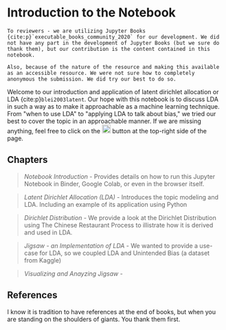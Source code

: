 # Introduction to the Notebook

```{note}
To reviewers - we are utilizing Jupyter Books {cite:p}`executable_books_community_2020` for our development. We did not have any part in the development of Jupyter Books (but we sure do thank them), but our contribution is the content contained in this notebook. 

Also, because of the nature of the resource and making this available as an accessible resource. We were not sure how to completely anonymous the submission. We did try our best to do so.
```

Welcome to our introduction and application of latent dirichlet allocation or LDA {cite:p}`blei2003latent`. Our hope with this notebook is to discuss LDA in such a way as to make it approachable as a machine learning technique. From "when to use LDA" to "applying LDA to talk about bias," we tried our best to cover the topic in an approachable manner. If we are missing anything, feel free to click on the <img src="https://github.githubassets.com/images/modules/logos_page/GitHub-Mark.png" alt="GitHub Logo" style="display: inline-block;width: 20px;height: 20px;"> button at the top-right side of the page. 

## Chapters

> *Notebook Introduction* - Provides details on how to run this Jupyter Notebook in Binder, Google Colab, or even in the browser itself. 

> *Latent Dirichlet Allocation (LDA)* - Introduces the topic modeling and LDA. Including an example of its application using Python

> *Dirichlet Distribution* - We provide a look at the Dirichlet Distribution using The Chinese Restaurant Process to illistrate how it is derived and used in LDA. 

> *Jigsaw - an Implementation of LDA* - We wanted to provide a use-case for LDA, so we coupled LDA and Unintended Bias (a dataset from Kaggle)

> *Visualizing and Anayzing Jigsaw* - 

## References 

I know it is tradition to have references at the end of books, but when you are standing on the shoulders of giants. You thank them first.

```{bibliography}
```